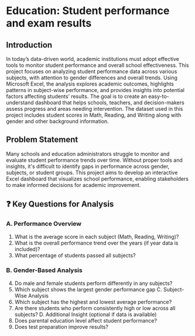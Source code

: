 # **Education: Student performance and exam results**

## Introduction
In today’s data-driven world, academic institutions must adopt effective tools to monitor student performance and overall school effectiveness. This project focuses on analyzing student performance data across various subjects, with attention to gender differences and overall trends.
Using Microsoft Excel, the analysis explores academic outcomes, highlights patterns in subject-wise performance, and provides insights into potential factors affecting students’ results. The goal is to create an easy-to-understand dashboard that helps schools, teachers, and decision-makers assess progress and areas needing intervention.
The dataset used in this project includes student scores in Math, Reading, and Writing along with gender and other background information.

## Problem Statement
Many schools and education administrators struggle to monitor and evaluate student performance trends over time. Without proper tools and insights, it's difficult to identify gaps in performance across gender, subjects, or student groups. This project aims to develop an interactive Excel dashboard that visualizes school performance, enabling stakeholders to make informed decisions for academic improvement.

## ❓ Key Questions for Analysis
### A. Performance Overview
1.	What is the average score in each subject (Math, Reading, Writing)?
2.	What is the overall performance trend over the years (if year data is included)?
3.	What percentage of students passed all subjects?

### B. Gender-Based Analysis
4.	Do male and female students perform differently in any subjects?
5.	Which subject shows the largest gender performance gap
C. Subject-Wise Analysis
6.	Which subject has the highest and lowest average performance?
7.	Are there students who perform consistently high or low across all subjects?
D. Additional Insight (optional if data is available)
8.	Does parental education level affect student performance?
9.	Does test preparation improve results?
	
